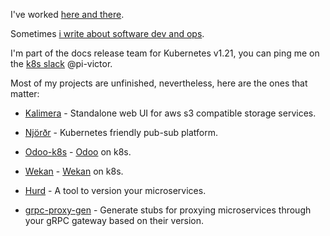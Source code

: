 I've worked [here and there](https://stackoverflow.com/story/pi-victor).

Sometimes [i write about software dev and ops](https://victor.cloudflavor.io).

I'm part of the docs release team for Kubernetes v1.21, you can ping me on the 
[k8s slack](kubernetes.slack.com) @pi-victor.

Most of my projects are unfinished, nevertheless, here are the ones that matter:
 
- [Kalimera](https://github.com/cloudflavor/kalimera) - Standalone web UI for aws s3 compatible storage services.

- [Njörðr](https://github.com/cloudflavor/njord) - Kubernetes friendly pub-sub platform.

- [Odoo-k8s](https://github.com/cloudflavor/odoo-k8s) - [Odoo](https://www.odoo.com/) on k8s.

- [Wekan](https://github.com/cloudflavor/wekan-k8s) - [Wekan](https://wekan.github.io/) on k8s.

- [Hurd](https://github.com/PI-Victor/hurd) - A tool to version your microservices.

- [grpc-proxy-gen](https://github.com/cloudflavor/grpc-proxy-gen) - Generate stubs for proxying microservices through your gRPC gateway based on their version.
